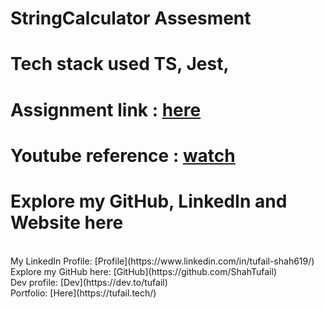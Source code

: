 # StringCalculator Assesment

# Tech stack used TS, Jest,

# Assignment link : [here](https://blog.incubyte.co/blog/tdd-assessment/)

# Youtube reference : [watch](https://www.youtube.com/watch?v=qkblc5WRn-U)


# Explore my GitHub, LinkedIn and Website here
<br />
My LinkedIn Profile: [Profile](https://www.linkedin.com/in/tufail-shah619/) <br />
Explore my GitHub here: [GitHub](https://github.com/ShahTufail) <br />
Dev profile: [Dev](https://dev.to/tufail) <br />
Portfolio: [Here](https://tufail.tech/) <br />
